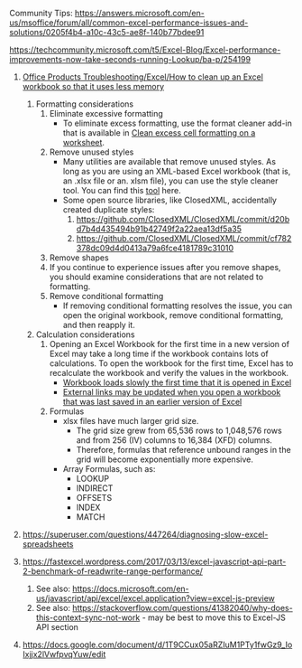 Community Tips: https://answers.microsoft.com/en-us/msoffice/forum/all/common-excel-performance-issues-and-solutions/0205f4b4-a10c-43c5-ae8f-140b77bdee91

https://techcommunity.microsoft.com/t5/Excel-Blog/Excel-performance-improvements-now-take-seconds-running-Lookup/ba-p/254199

1. [Office Products Troubleshooting/Excel/How to clean up an Excel workbook so that it uses less memory](https://docs.microsoft.com/en-us/office/troubleshoot/excel/clean-workbook-less-memory)
   1. Formatting considerations
      1. Eliminate excessive formatting
         - To eliminate excess formatting, use the format cleaner add-in that is available in [Clean excess cell formatting on a worksheet](https://support.office.com/article/clean-excess-cell-formatting-on-a-worksheet-e744c248-6925-4e77-9d49-4874f7474738).
      2. Remove unused styles
         - Many utilities are available that remove unused styles. As long as you are using an XML-based Excel workbook (that is, an .xlsx file or an. xlsm file), you can use the style cleaner tool. You can find this [tool](https://sergeig888.wordpress.com/2011/03/21/net4-0-version-of-the-xlstylestool-is-now-available/) here.
         - Some open source libraries, like ClosedXML, accidentally created duplicate styles: 
             1. https://github.com/ClosedXML/ClosedXML/commit/d20bd7b4d435494b91b42749f2a22aea13df5a35
             2. https://github.com/ClosedXML/ClosedXML/commit/cf782378dc09d4d0413a79a6fce4181789c31010
      3. Remove shapes
      4. If you continue to experience issues after you remove shapes, you should examine considerations that are not related to formatting.
      5. Remove conditional formatting
         - If removing conditional formatting resolves the issue, you can open the original workbook, remove conditional formatting, and then reapply it.
   2. Calculation considerations
      1. Opening an Excel Workbook for the first time in a new version of Excel may take a long time if the workbook contains lots of calculations. To open the workbook for the first time, Excel has to recalculate the workbook and verify the values in the workbook.
         - [Workbook loads slowly the first time that it is opened in Excel](https://support.microsoft.com/help/210162)
         - [External links may be updated when you open a workbook that was last saved in an earlier version of Excel](https://support.microsoft.com/help/925893)
      2. Formulas
          - xlsx files have much larger grid size.
              - The grid size grew from 65,536 rows to 1,048,576 rows and from 256 (IV) columns to 16,384 (XFD) columns.  
              - Therefore, formulas that reference unbound ranges in the grid will become exponentially more expensive.  
          - Array Formulas, such as:
              * LOOKUP
              * INDIRECT 
              * OFFSETS
              * INDEX
              * MATCH
         
2. https://superuser.com/questions/447264/diagnosing-slow-excel-spreadsheets
3. https://fastexcel.wordpress.com/2017/03/13/excel-javascript-api-part-2-benchmark-of-readwrite-range-performance/
   1. See also: https://docs.microsoft.com/en-us/javascript/api/excel/excel.application?view=excel-js-preview
   2. See also: https://stackoverflow.com/questions/41382040/why-does-this-context-sync-not-work - may be best to move this to Excel-JS API section
4. https://docs.google.com/document/d/1T9CCux05aRZIuM1PTy1fwGz9_IoIxjjx2lVwfpvqYuw/edit
